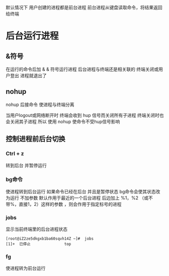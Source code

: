 默认情况下 用户创建的进程都是前台进程
前台进程从键盘读取命令，将结果返回给终端

# 后台运行进程

## &符号

在运行的命令后加 & 
& 符号运行进程 后台进程与终端还是相关联的 终端关闭或用户登出 进程就退出了

## nohup

nohup 后接命令
使进程与终端分离

当用户logout或网络断开时 终端会收到 hup 信号而关闭所有子进程
终端关闭时也会关闭其子进程
所以 使用 nohup 使命令不受hup信号影响

## 控制进程前后台切换
### Ctrl + z 

转到后台 并暂停运行

### bg命令
使进程转到后台运行
如果命令已经在后台 并且是暂停状态 bg命令会使其状态改为运行
不加参数 默认作用于最近的一个后台进程
后边加上 %1，%2 （或不带%，直接1，2）这样的参数 ，则会作用于指定标号的进程

### jobs
显示当前终端里的后台进程状态
```
[root@iZ2ze5dkgxb1ba60sqvh14Z ~]#  jobs
[1]+  已停止               top
```

### fg
使进程转为前台运行





